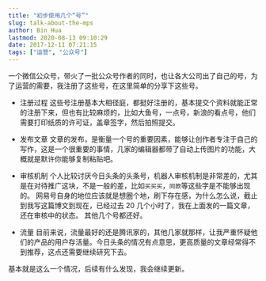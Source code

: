 ```yaml
---
title: "初步使用几个“号”"
slug: talk-about-the-mps
author: Bin Hua
lastmod: 2020-08-13 09:10:29
date: 2017-12-11 07:21:15
tags: ["运营", "公众号"]
---
```


一个微信公众号，带火了一批公众号作者的同时，也让各大公司出了自己的号，为了运营的需要，我注册了这些号，在这里简单的分享下这些号。

- 注册过程 这些号注册基本大相径庭，都挺好注册的，基本提交个资料就能正常的注册下来，但也有比较麻烦的，比如大鱼号，一点号，新浪的看点号，他们需要打印纸质的许可证，盖章签字，然后拍照提交。 

- 发布文章 文章的发布，是衡量一个号的重要因素，能够让创作者专注于自己的写作，这是一个很重要的事情，几家的编辑器都带了自动上传图片的功能，大概就是默许你能够复制粘贴吧。 

- 审核机制 个人比较讨厌今日头条的头条号，机器人审核机制是非常差的，尤其是在对待推广这块，不是一般的差，比如`买买买`，`同款`等这些字是不能够出现的。 网易号自身的地位应该就是想圈个地，刷下存在感，为什么怎么说，截止到我写这篇博文到现在，已经过去 20 几个小时了，我在上面发的一篇文章，还在审核中的状态。 其他几个号都还好。 

- 流量 目前来说，流量最好的还是腾讯家的，其他几家就那样，让我严重怀疑他们的产品的用户存活量。今日头条的情况有点意思，更高质量的文章经常得不到推荐，这点还需要继续研究下去。 

基本就是这么一个情况，后续有什么发现，我会继续更新。